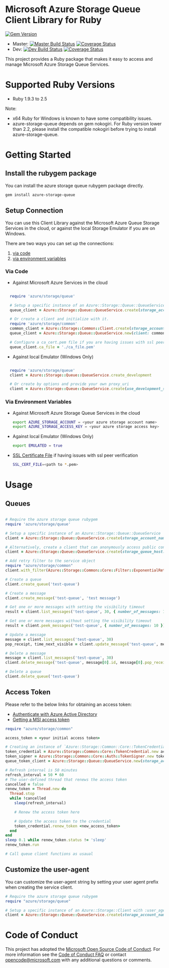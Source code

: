 # Microsoft Azure Storage Queue Client Library for Ruby

[![Gem Version](https://badge.fury.io/rb/azure-storage-queue.svg)](https://badge.fury.io/rb/azure-storage-queue)
* Master: [![Master Build Status](https://travis-ci.org/Azure/azure-storage-ruby.svg?branch=master)](https://travis-ci.org/Azure/azure-storage-ruby/branches) [![Coverage Status](https://coveralls.io/repos/github/Azure/azure-storage-ruby/badge.svg?branch=master)](https://coveralls.io/github/Azure/azure-storage-ruby?branch=master)
* Dev: [![Dev Build Status](https://travis-ci.org/Azure/azure-storage-ruby.svg?branch=dev)](https://travis-ci.org/Azure/azure-storage-ruby/branches) [![Coverage Status](https://coveralls.io/repos/github/Azure/azure-storage-ruby/badge.svg?branch=dev)](https://coveralls.io/github/Azure/azure-storage-ruby?branch=dev)

This project provides a Ruby package that makes it easy to access and manage Microsoft Azure Storage Queue Services.

# Supported Ruby Versions

* Ruby 1.9.3 to 2.5

Note: 

* x64 Ruby for Windows is known to have some compatibility issues.
* azure-storage-queue depends on gem nokogiri. For Ruby version lower than 2.2, please install the compatible nokogiri before trying to install azure-storage-queue.

# Getting Started

## Install the rubygem package

You can install the azure storage queue rubygem package directly.

```bash
gem install azure-storage-queue
```

## Setup Connection

You can use this Client Library against the Microsoft Azure Queue Storage Services in the cloud, or against the local Storage Emulator if you are on Windows.

There are two ways you can set up the connections:

1. [via code](#via-code)
2. [via environment variables](#via-environment-variables)

<a name="via-code"></a>
### Via Code
* Against Microsoft Azure Services in the cloud

```ruby

  require 'azure/storage/queue'

  # Setup a specific instance of an Azure::Storage::Queue::QueueService
  queue_client = Azure::Storage::Queue::QueueService.create(storage_account_name: <your account name>, storage_access_key: <your access key>)

  # Or create a client and initialize with it.
  require 'azure/storage/common'
  common_client = Azure::Storage::Common::Client.create(storage_account_name: <your account name>, storage_access_key: <your access key>)
  queue_client = Azure::Storage::Queue::QueueService.new(client: common_client)

  # Configure a ca_cert.pem file if you are having issues with ssl peer verification
  queue_client.ca_file = './ca_file.pem'

```

* Against local Emulator (Windows Only)

```ruby

  require 'azure/storage/queue'
  client = Azure::Storage::Queue::QueueService.create_development

  # Or create by options and provide your own proxy_uri
  client = Azure::Storage::Queue::QueueService.create(use_development_storage: true, development_storage_proxy_uri: <your proxy uri>)

```

<a name="via-environment-variables"></a>
### Via Environment Variables

* Against Microsoft Azure Storage Queue Services in the cloud

    ```bash
    export AZURE_STORAGE_ACCOUNT = <your azure storage account name>
    export AZURE_STORAGE_ACCESS_KEY = <your azure storage access key>
    ```

* Against local Emulator (Windows Only)

    ```bash
    export EMULATED = true
    ```

* [SSL Certificate File](https://gist.github.com/fnichol/867550) if having issues with ssl peer verification
    
    ```bash
    SSL_CERT_FILE=<path to *.pem>
    ```

# Usage

<a name="queues"></a>
## Queues

```ruby

# Require the azure storage queue rubygem
require 'azure/storage/queue'

# Setup a specific instance of an Azure::Storage::Queue::QueueService
client = Azure::Storage::Queue::QueueService.create(storage_account_name: <your account name>, storage_access_key: <your access key>)

# Alternatively, create a client that can anonymously access public containers for read operations
client = Azure::Storage::Queue::QueueService.create(storage_queue_host: "https://youraccountname.queue.core.windows.net")

# Add retry filter to the service object
require "azure/storage/common"
client.with_filter(Azure::Storage::Common::Core::Filter::ExponentialRetryPolicyFilter.new)

# Create a queue
client.create_queue('test-queue')

# Create a message
client.create_message('test-queue', 'test message')

# Get one or more messages with setting the visibility timeout
result = client.list_messages('test-queue', 30, { number_of_messages: 10 })

# Get one or more messages without setting the visibility timeout
result = client.peek_messages('test-queue', { number_of_messages: 10 })

# Update a message
message = client.list_messages('test-queue', 30)
pop_receipt, time_next_visible = client.update_message('test-queue', message[0].id, message[0].pop_receipt, 'updated test message', 30)

# Delete a message
message = client.list_messages('test-queue', 30)
client.delete_message('test-queue', message[0].id, message[0].pop_receipt)

# Delete a queue
client.delete_queue('test-queue')

```

<a name="token"></a>
## Access Token

Please refer to the below links for obtaining an access token:
* [Authenticate with Azure Active Directory](https://docs.microsoft.com/en-us/rest/api/storageservices/authenticate-with-azure-active-directory)
* [Getting a MSI access token](https://docs.microsoft.com/en-us/azure/active-directory/managed-identities-azure-resources/tutorial-linux-vm-access-storage#get-an-access-token-and-use-it-to-call-azure-storage)


```ruby
require "azure/storage/common"

access_token = <your initial access token>

# Creating an instance of `Azure::Storage::Common::Core::TokenCredential`
token_credential = Azure::Storage::Common::Core::TokenCredential.new access_token
token_signer = Azure::Storage::Common::Core::Auth::TokenSigner.new token_credential
queue_token_client = Azure::Storage::Queue::QueueService.new(storage_account_name: <your_account_name>, signer: token_signer)

# Refresh internal is 50 minutes
refresh_interval = 50 * 60
# The user-defined thread that renews the access token
cancelled = false
renew_token = Thread.new do
  Thread.stop
  while !cancelled
    sleep(refresh_interval)

    # Renew the access token here

    # Update the access token to the credential
    token_credential.renew_token <new_access_token>
  end
end
sleep 0.1 while renew_token.status != 'sleep'
renew_token.run

# Call queue client functions as usaual

```

<a name="Customize the user-agent"></a>
## Customize the user-agent

You can customize the user-agent string by setting your user agent prefix when creating the service client.

```ruby
# Require the azure storage queue rubygem
require "azure/storage/queue"

# Setup a specific instance of an Azure::Storage::Client with :user_agent_prefix option
client = Azure::Storage::Queue::QueueService.create(storage_account_name: <your account name>, storage_access_key: <your access key>, user_agent_prefix: <your application name>)
```

# Code of Conduct 
This project has adopted the [Microsoft Open Source Code of Conduct](https://opensource.microsoft.com/codeofconduct/). For more information see the [Code of Conduct FAQ](https://opensource.microsoft.com/codeofconduct/faq/) or contact [opencode@microsoft.com](mailto:opencode@microsoft.com) with any additional questions or comments.
